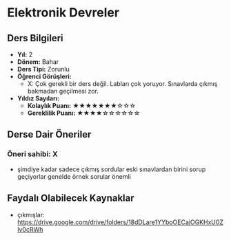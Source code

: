# Elektronik Devreler

## Ders Bilgileri

- **Yıl:** 2
- **Dönem:** Bahar
- **Ders Tipi:** Zorunlu
- **Öğrenci Görüşleri:**
  - X: Çok gerekli bir ders değil. Labları çok yoruyor. Sınavlarda çıkmış bakmadan geçilmesi zor.
- **Yıldız Sayıları:**
  - **Kolaylık Puanı:** ★★★★★★★☆☆☆
  - **Gereklilik Puanı:** ★★★★☆☆☆☆☆☆

## Derse Dair Öneriler

### Öneri sahibi: X
- şimdiye kadar sadece çıkmış sordular eski sınavlardan birini sorup geçiyorlar genelde örnek sorular önemli

## Faydalı Olabilecek Kaynaklar

- çıkmışlar: https://drive.google.com/drive/folders/18dDLare1YYboOECajOGKHxU0Zlv0cRWh
